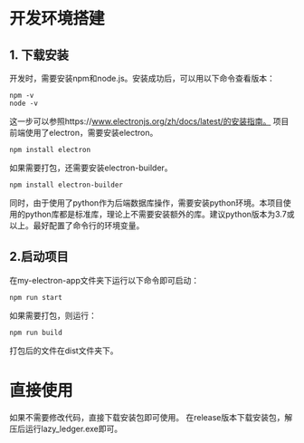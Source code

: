 # 开发环境搭建
## 1. 下载安装
开发时，需要安装npm和node.js。安装成功后，可以用以下命令查看版本：
```
npm -v
node -v
```
这一步可以参照https://www.electronjs.org/zh/docs/latest/的安装指南。
项目前端使用了electron，需要安装electron。
```
npm install electron
```
如果需要打包，还需要安装electron-builder。
```
npm install electron-builder
```
同时，由于使用了python作为后端数据库操作，需要安装python环境。本项目使用的python库都是标准库，理论上不需要安装额外的库。建议python版本为3.7或以上。最好配置了命令行的环境变量。
## 2.启动项目
在my-electron-app文件夹下运行以下命令即可启动：
```
npm run start   
```
如果需要打包，则运行：
```
npm run build
```
打包后的文件在dist文件夹下。

# 直接使用
如果不需要修改代码，直接下载安装包即可使用。
在release版本下载安装包，解压后运行lazy_ledger.exe即可。

